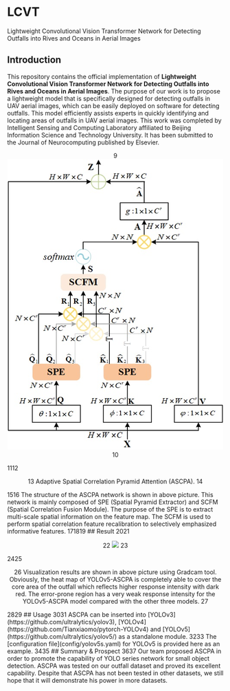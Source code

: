 # LCVT
Lightweight Convolutional Vision Transformer Network for Detecting Outfalls into Rives and Oceans in Aerial Images


## Introduction


This repository contains the official implementation of **Lightweight Convolutional Vision Transformer Network for Detecting Outfalls into Rives and Oceans in Aerial Images**. The purpose of our work is to propose a lightweight model that is specifically designed for detecting outfalls in UAV aerial images, which can be easily deployed on software for detecting outfalls. This model efficiently assists experts in quickly identifying and locating areas of outfalls in UAV aerial images. This work was completed by Intelligent Sensing and Computing Laboratory affiliated to Beijing Information Science and Technology University. It has been submitted to the Journal of Neurocomputing published by Elsevier.

<p align="center">
9
  <img src="https://github.com/ISCLab-Bistu/ASCPA-Attention/blob/main/Image/ASCPA.jpg" />
10
</p>
11
​
12
<p align = "center">
13
Adaptive Spatial Correlation Pyramid Attention (ASCPA). 
14
</p>
15
​
16
The structure of the ASCPA network is shown in above picture. This network is mainly composed of SPE (Spatial Pyramid Extractor) and SCFM (Spatial Correlation Fusion Module). The purpose of the SPE is to extract multi-scale spatial information on the feature map. The SCFM is used to perform spatial correlation feature recalibration to selectively emphasized informative features. 
17
​
18
​
19
## Result
20
​
21
<p align="center">
22
    <img src="https://github.com/ISCLab-Bistu/LCVT/tree/main/image/vis1.jpg" />
23
</p>
24
​
25
<p align = "center">
26
Visualization results are shown in above picture using Gradcam tool. Obviously, the heat map of YOLOv5-ASCPA is completely able to cover the core area of the outfall which reflects higher response intensity with dark red. The error-prone region has a very weak response intensity for the YOLOv5-ASCPA model compared with the other three models.
27
</p>
28
​
29
## Usage
30
​
31
ASCPA can be inserted into [YOLOv3](https://github.com/ultralytics/yolov3), [YOLOv4](https://github.com/Tianxiaomo/pytorch-YOLOv4) and [YOLOv5](https://github.com/ultralytics/yolov5/) as a standalone module.
32
​
33
The [configuration file](config/yolov5s.yaml) for YOLOv5 is provided here as an example.
34
​
35
## Summary & Prospect
36
​
37
Our team proposed ASCPA in order to promote the capability of YOLO series network for small object detection. ASCPA was tested on our outfall dataset and proved its excellent capability. Despite that ASCPA has not been tested in other datasets, we still hope that it will demonstrate his power in more datasets.
